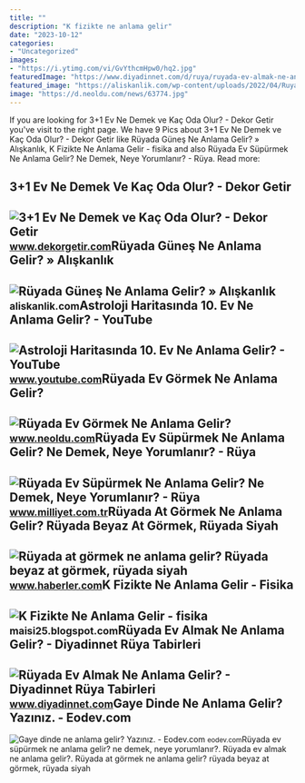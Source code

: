 ```yaml
---
title: ""
description: "K fizikte ne anlama gelir"
date: "2023-10-12"
categories:
- "Uncategorized"
images:
- "https://i.ytimg.com/vi/GvYthcmHpw0/hq2.jpg"
featuredImage: "https://www.diyadinnet.com/d/ruya/ruyada-ev-almak-ne-anlama-gelir-250.jpg"
featured_image: "https://aliskanlik.com/wp-content/uploads/2022/04/Ruyada-Gunes-Ne-Anlama-Gelir.jpeg"
image: "https://d.neoldu.com/news/63774.jpg"
---
```


If you are looking for 3+1 Ev Ne Demek ve Kaç Oda Olur? - Dekor Getir you've visit to the right page. We have 9 Pics about 3+1 Ev Ne Demek ve Kaç Oda Olur? - Dekor Getir like Rüyada Güneş Ne Anlama Gelir? » Alışkanlık, K Fizikte Ne Anlama Gelir - fisika and also Rüyada Ev Süpürmek Ne Anlama Gelir? Ne Demek, Neye Yorumlanır? - Rüya. Read more:

3+1 Ev Ne Demek Ve Kaç Oda Olur? - Dekor Getir
----------------------------------------------

 ![3+1 Ev Ne Demek ve Kaç Oda Olur? - Dekor Getir](https://www.dekorgetir.com/wp-content/uploads/3-arti-1-ev-ne-demek.jpeg) <small>www.dekorgetir.com</small>Rüyada Güneş Ne Anlama Gelir? » Alışkanlık
------------------------------------------

 ![Rüyada Güneş Ne Anlama Gelir? » Alışkanlık](https://aliskanlik.com/wp-content/uploads/2022/04/Ruyada-Gunes-Ne-Anlama-Gelir.jpeg) <small>aliskanlik.com</small>Astroloji Haritasında 10. Ev Ne Anlama Gelir? - YouTube
-------------------------------------------------------

 ![Astroloji Haritasında 10. Ev Ne Anlama Gelir? - YouTube](https://i.ytimg.com/vi/GvYthcmHpw0/hq2.jpg) <small>www.youtube.com</small>Rüyada Ev Görmek Ne Anlama Gelir?
---------------------------------

 ![Rüyada Ev Görmek Ne Anlama Gelir?](https://d.neoldu.com/news/63774.jpg) <small>www.neoldu.com</small>Rüyada Ev Süpürmek Ne Anlama Gelir? Ne Demek, Neye Yorumlanır? - Rüya
---------------------------------------------------------------------

 ![Rüyada Ev Süpürmek Ne Anlama Gelir? Ne Demek, Neye Yorumlanır? - Rüya](https://i2.milimaj.com/i/milliyet/75/0x0/6452693e86b2446034cf0558.jpg) <small>www.milliyet.com.tr</small>Rüyada At Görmek Ne Anlama Gelir? Rüyada Beyaz At Görmek, Rüyada Siyah
----------------------------------------------------------------------

 ![Rüyada at görmek ne anlama gelir? Rüyada beyaz at görmek, rüyada siyah](https://foto.haberler.com/haber/2019/10/30/ruyada-at-gormek-ne-anlama-gelir-12566959_7097_m.jpg) <small>www.haberler.com</small>K Fizikte Ne Anlama Gelir - Fisika
----------------------------------

 ![K Fizikte Ne Anlama Gelir - fisika](https://p.calameoassets.com/200421173922-7854bb4c194421435081d2b710b41004/p1.jpg) <small>maisi25.blogspot.com</small>Rüyada Ev Almak Ne Anlama Gelir? - Diyadinnet Rüya Tabirleri
------------------------------------------------------------

 ![Rüyada Ev Almak Ne Anlama Gelir? - Diyadinnet Rüya Tabirleri](https://www.diyadinnet.com/d/ruya/ruyada-ev-almak-ne-anlama-gelir-250.jpg) <small>www.diyadinnet.com</small>Gaye Dinde Ne Anlama Gelir? Yazınız. - Eodev.com
------------------------------------------------

 ![Gaye dinde ne anlama gelir? Yazınız. - Eodev.com](https://tr-static.eodev.com/files/d68/d2f62034f1b0d840600a35f282ed356f.jpg) <small>eodev.com</small>Rüyada ev süpürmek ne anlama gelir? ne demek, neye yorumlanır?. Rüyada ev almak ne anlama gelir?. Rüyada at görmek ne anlama gelir? rüyada beyaz at görmek, rüyada siyah
